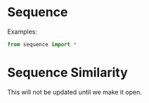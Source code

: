 # Sequence
Examples:
```python
from sequence import *

```
# Sequence Similarity
This will not be updated until we make it open.
